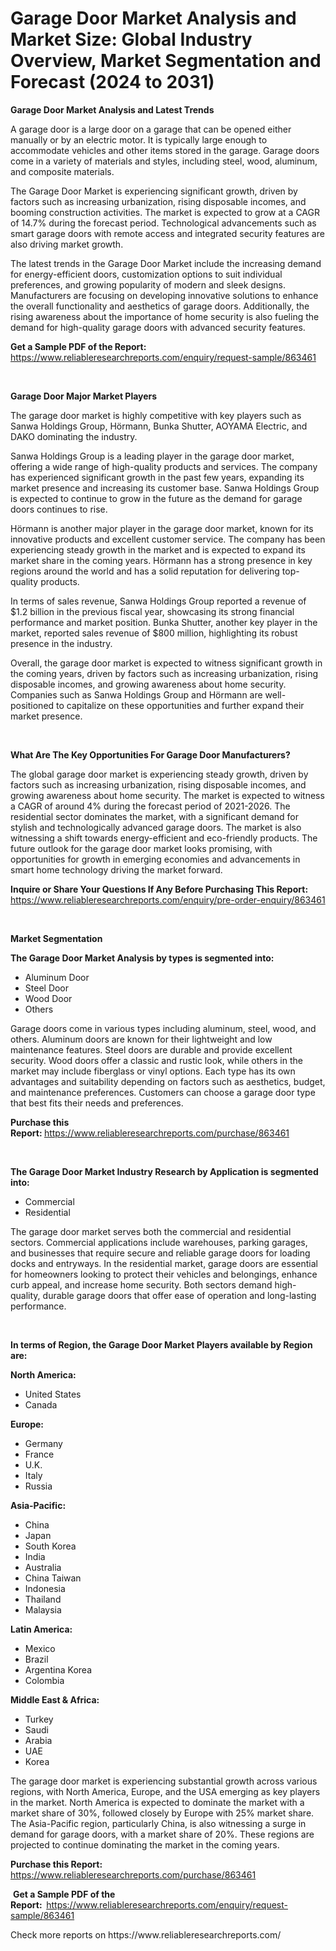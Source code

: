 <p><h1>Garage Door Market Analysis and Market Size: Global Industry Overview, Market Segmentation and Forecast (2024 to 2031)</h1></p><p><strong>Garage Door Market Analysis and Latest Trends</strong></p>
<p><p>A garage door is a large door on a garage that can be opened either manually or by an electric motor. It is typically large enough to accommodate vehicles and other items stored in the garage. Garage doors come in a variety of materials and styles, including steel, wood, aluminum, and composite materials.</p><p>The Garage Door Market is experiencing significant growth, driven by factors such as increasing urbanization, rising disposable incomes, and booming construction activities. The market is expected to grow at a CAGR of 14.7% during the forecast period. Technological advancements such as smart garage doors with remote access and integrated security features are also driving market growth.</p><p>The latest trends in the Garage Door Market include the increasing demand for energy-efficient doors, customization options to suit individual preferences, and growing popularity of modern and sleek designs. Manufacturers are focusing on developing innovative solutions to enhance the overall functionality and aesthetics of garage doors. Additionally, the rising awareness about the importance of home security is also fueling the demand for high-quality garage doors with advanced security features.</p></p>
<p><strong>Get a Sample PDF of the Report:&nbsp;</strong> <a href="https://www.reliableresearchreports.com/enquiry/request-sample/863461">https://www.reliableresearchreports.com/enquiry/request-sample/863461</a></p>
<p>&nbsp;</p>
<p><strong>Garage Door Major Market Players</strong></p>
<p><p>The garage door market is highly competitive with key players such as Sanwa Holdings Group, Hörmann, Bunka Shutter, AOYAMA Electric, and DAKO dominating the industry. </p><p>Sanwa Holdings Group is a leading player in the garage door market, offering a wide range of high-quality products and services. The company has experienced significant growth in the past few years, expanding its market presence and increasing its customer base. Sanwa Holdings Group is expected to continue to grow in the future as the demand for garage doors continues to rise.</p><p>Hörmann is another major player in the garage door market, known for its innovative products and excellent customer service. The company has been experiencing steady growth in the market and is expected to expand its market share in the coming years. Hörmann has a strong presence in key regions around the world and has a solid reputation for delivering top-quality products.</p><p>In terms of sales revenue, Sanwa Holdings Group reported a revenue of $1.2 billion in the previous fiscal year, showcasing its strong financial performance and market position. Bunka Shutter, another key player in the market, reported sales revenue of $800 million, highlighting its robust presence in the industry.</p><p>Overall, the garage door market is expected to witness significant growth in the coming years, driven by factors such as increasing urbanization, rising disposable incomes, and growing awareness about home security. Companies such as Sanwa Holdings Group and Hörmann are well-positioned to capitalize on these opportunities and further expand their market presence.</p></p>
<p>&nbsp;</p>
<p><strong>What Are The Key Opportunities For Garage Door Manufacturers?</strong></p>
<p><p>The global garage door market is experiencing steady growth, driven by factors such as increasing urbanization, rising disposable incomes, and growing awareness about home security. The market is expected to witness a CAGR of around 4% during the forecast period of 2021-2026. The residential sector dominates the market, with a significant demand for stylish and technologically advanced garage doors. The market is also witnessing a shift towards energy-efficient and eco-friendly products. The future outlook for the garage door market looks promising, with opportunities for growth in emerging economies and advancements in smart home technology driving the market forward.</p></p>
<p><strong>Inquire or Share Your Questions If Any Before Purchasing This Report:</strong> <a href="https://www.reliableresearchreports.com/enquiry/pre-order-enquiry/863461">https://www.reliableresearchreports.com/enquiry/pre-order-enquiry/863461</a></p>
<p>&nbsp;</p>
<p><strong>Market Segmentation</strong></p>
<p><strong>The Garage Door Market Analysis by types is segmented into:</strong></p>
<p><ul><li>Aluminum Door</li><li>Steel Door</li><li>Wood Door</li><li>Others</li></ul></p>
<p><p>Garage doors come in various types including aluminum, steel, wood, and others. Aluminum doors are known for their lightweight and low maintenance features. Steel doors are durable and provide excellent security. Wood doors offer a classic and rustic look, while others in the market may include fiberglass or vinyl options. Each type has its own advantages and suitability depending on factors such as aesthetics, budget, and maintenance preferences. Customers can choose a garage door type that best fits their needs and preferences.</p></p>
<p><strong>Purchase this Report:&nbsp;</strong><a href="https://www.reliableresearchreports.com/purchase/863461">https://www.reliableresearchreports.com/purchase/863461</a></p>
<p>&nbsp;</p>
<p><strong>The Garage Door Market Industry Research by Application is segmented into:</strong></p>
<p><ul><li>Commercial</li><li>Residential</li></ul></p>
<p><p>The garage door market serves both the commercial and residential sectors. Commercial applications include warehouses, parking garages, and businesses that require secure and reliable garage doors for loading docks and entryways. In the residential market, garage doors are essential for homeowners looking to protect their vehicles and belongings, enhance curb appeal, and increase home security. Both sectors demand high-quality, durable garage doors that offer ease of operation and long-lasting performance.</p></p>
<p>&nbsp;</p>
<p><strong>In terms of Region, the Garage Door Market Players available by Region are:</strong></p>
<p>
    <p> <strong> North America: </strong>
        <ul>
            <li>United States</li>
            <li>Canada</li>
        </ul>
        </p> 
    <p> <strong> Europe: </strong>
        <ul>
            <li>Germany</li>
            <li>France</li>
            <li>U.K.</li>
            <li>Italy</li>
            <li>Russia</li>
        </ul>
        </p> 
    <p> <strong> Asia-Pacific: </strong>
        <ul>
            <li>China</li>
            <li>Japan</li>
            <li>South Korea</li>
            <li>India</li>
            <li>Australia</li>
            <li>China Taiwan</li>
            <li>Indonesia</li>
            <li>Thailand</li>
            <li>Malaysia</li>
        </ul>
        </p> 
    <p> <strong> Latin America: </strong>
        <ul>
            <li>Mexico</li>
            <li>Brazil</li>
            <li>Argentina Korea</li>
            <li>Colombia</li>
        </ul>
        </p> 
    <p> <strong> Middle East & Africa: </strong>
        <ul>
            <li>Turkey</li>
            <li>Saudi</li>
            <li>Arabia</li>
            <li>UAE</li>
            <li>Korea</li>
        </ul>
    </p>
    </p>
<p><p>The garage door market is experiencing substantial growth across various regions, with North America, Europe, and the USA emerging as key players in the market. North America is expected to dominate the market with a market share of 30%, followed closely by Europe with 25% market share. The Asia-Pacific region, particularly China, is also witnessing a surge in demand for garage doors, with a market share of 20%. These regions are projected to continue dominating the market in the coming years.</p></p>
<p><strong>Purchase this Report: </strong><a href="https://www.reliableresearchreports.com/purchase/863461">https://www.reliableresearchreports.com/purchase/863461</a></p>
<p>&nbsp;<strong>Get a Sample PDF of the Report:&nbsp;&nbsp;</strong><a href="https://www.reliableresearchreports.com/enquiry/request-sample/863461">https://www.reliableresearchreports.com/enquiry/request-sample/863461</a></p>
<p><strong></strong></p>
<p>Check more reports on https://www.reliableresearchreports.com/</p>